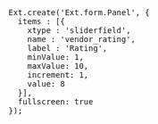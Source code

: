 <pre class="runnable ipadframe run">
Ext.create('Ext.form.Panel', {
  items : [{
    xtype : 'sliderfield',
    name : 'vendor_rating',
    label : 'Rating',
    minValue: 1,
    maxValue: 10,
    increment: 1,
    value: 8
  }],
  fullscreen: true
});
</pre>